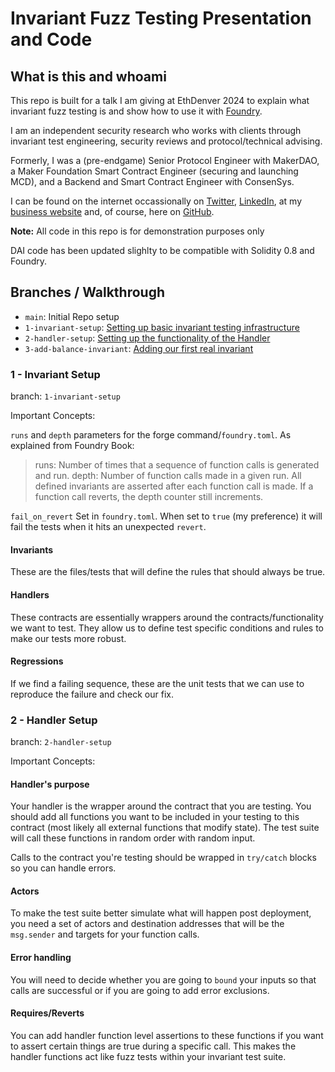 # Invariant Fuzz Testing Presentation and Code

## What is this and whoami

This repo is built for a talk I am giving at EthDenver 2024 to explain what invariant fuzz testing is and show how to use it with [Foundry](https://book.getfoundry.sh/forge/invariant-testing).

I am an independent security research who works with clients through invariant test engineering, security reviews and protocol/technical advising.

Formerly, I was a (pre-endgame) Senior Protocol Engineer with MakerDAO, a Maker Foundation Smart Contract Engineer (securing and launching MCD), and a Backend and Smart Contract Engineer with ConsenSys.

I can be found on the internet occassionally on [Twitter](https://twitter.com/iamchrissmith), [LinkedIn](https://www.linkedin.com/in/iamchrisryansmith/), at my [business website](https://lefthandcypher.com/) and, of course, here on [GitHub](https://github.com/iamchrissmith).

**Note:** All code in this repo is for demonstration purposes only

DAI code has been updated slighlty to be compatible with Solidity 0.8 and Foundry.

## Branches / Walkthrough

- `main`: Initial Repo setup
- `1-invariant-setup`: [Setting up basic invariant testing infrastructure](https://github.com/iamchrissmith/2024-ethdenver-invariant-testing/pull/1)
- `2-handler-setup`: [Setting up the functionality of the Handler](https://github.com/iamchrissmith/2024-ethdenver-invariant-testing/pull/2)
- `3-add-balance-invariant`: [Adding our first real invariant](https://github.com/iamchrissmith/2024-ethdenver-invariant-testing/pull/3)

### 1 - Invariant Setup

branch: `1-invariant-setup`

Important Concepts:

`runs` and `depth` parameters for the forge command/`foundry.toml`. As explained from Foundry Book:
> runs: Number of times that a sequence of function calls is generated and run.
> depth: Number of function calls made in a given run. All defined invariants are asserted after each function call is made. If a function call reverts, the depth counter still increments.

`fail_on_revert`
Set in `foundry.toml`. When set to `true` (my preference) it will fail the tests when it hits an unexpected `revert`.

#### Invariants

These are the files/tests that will define the rules that should always be true.

#### Handlers

These contracts are essentially wrappers around the contracts/functionality we want to test.  They allow us to define test specific conditions and rules to make our tests more robust.

#### Regressions

If we find a failing sequence, these are the unit tests that we can use to reproduce the failure and check our fix.

### 2 - Handler Setup

branch: `2-handler-setup`

Important Concepts:

#### Handler's purpose

Your handler is the wrapper around the contract that you are testing. You should add all functions you want to be included in your testing to this contract (most likely all external functions that modify state).  The test suite will call these functions in random order with random input.

Calls to the contract you're testing should be wrapped in `try/catch` blocks so you can handle errors.

#### Actors

To make the test suite better simulate what will happen post deployment, you need a set of actors and destination addresses that will be the `msg.sender` and targets for your function calls.

#### Error handling

You will need to decide whether you are going to `bound` your inputs so that calls are successful or if you are going to add error exclusions.

#### Requires/Reverts

You can add handler function level assertions to these functions if you want to assert certain things are true during a specific call.  This makes the handler functions act like fuzz tests within your invariant test suite.

